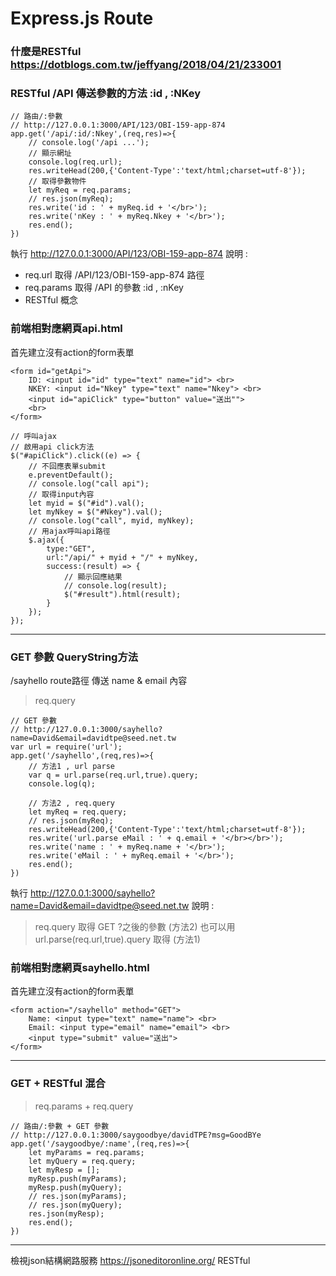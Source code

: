 # Express.js Route
### 什麼是RESTful https://dotblogs.com.tw/jeffyang/2018/04/21/233001
### RESTful /API 傳送參數的方法 :id , :NKey
```javascript=
// 路由/:參數
// http://127.0.0.1:3000/API/123/OBI-159-app-874
app.get('/api/:id/:Nkey',(req,res)=>{
    // console.log('/api ...');
    // 顯示網址
    console.log(req.url);
    res.writeHead(200,{'Content-Type':'text/html;charset=utf-8'});
    // 取得參數物件
    let myReq = req.params;
    // res.json(myReq); 
    res.write('id : ' + myReq.id + '</br>');
    res.write('nKey : ' + myReq.Nkey + '</br>');
    res.end();
})
```
執行 http://127.0.0.1:3000/API/123/OBI-159-app-874
說明 :
* req.url 取得 /API/123/OBI-159-app-874 路徑
* req.params 取得 /API 的參數 :id , :nKey
* RESTful 概念

### 前端相對應網頁api.html
首先建立沒有action的form表單
```htmlmixed=
<form id="getApi">
    ID: <input id="id" type="text" name="id"> <br>
    NKEY: <input id="Nkey" type="text" name="Nkey"> <br>
    <input id="apiClick" type="button" value="送出"">
    <br>
</form>
```
```javascript=
// 呼叫ajax
// 啟用api click方法
$("#apiClick").click((e) => {
    // 不回應表單submit
    e.preventDefault();
    // console.log("call api");
    // 取得input內容
    let myid = $("#id").val();
    let myNkey = $("#Nkey").val();
    // console.log("call", myid, myNkey);
    // 用ajax呼叫api路徑
    $.ajax({
        type:"GET",
        url:"/api/" + myid + "/" + myNkey,
        success:(result) => {
            // 顯示回應結果
            // console.log(result);
            $("#result").html(result);
        }
    });
});
```
---
### GET 參數 QueryString方法
/sayhello route路徑 傳送 name & email 內容
> req.query
```javascript=
// GET 參數
// http://127.0.0.1:3000/sayhello?name=David&email=davidtpe@seed.net.tw
var url = require('url');
app.get('/sayhello',(req,res)=>{
    // 方法1 , url parse
    var q = url.parse(req.url,true).query;
    console.log(q);
    
    // 方法2 , req.query
    let myReq = req.query;
    // res.json(myReq); 
    res.writeHead(200,{'Content-Type':'text/html;charset=utf-8'});
    res.write('url.parse eMail : ' + q.email + '</br></br>');
    res.write('name : ' + myReq.name + '</br>');
    res.write('eMail : ' + myReq.email + '</br>');
    res.end();
})
```
執行 http://127.0.0.1:3000/sayhello?name=David&email=davidtpe@seed.net.tw
說明 :
> req.query 取得 GET ?之後的參數 (方法2)
> 也可以用 url.parse(req.url,true).query 取得 (方法1)

### 前端相對應網頁sayhello.html
首先建立沒有action的form表單
```htmlmixed=
<form action="/sayhello" method="GET">
    Name: <input type="text" name="name"> <br>
    Email: <input type="email" name="email"> <br>
    <input type="submit" value="送出">
</form>
```
---
### GET + RESTful 混合
> req.params + req.query
```javascript=
// 路由/:參數 + GET 參數
// http://127.0.0.1:3000/saygoodbye/davidTPE?msg=GoodBYe
app.get('/saygoodbye/:name',(req,res)=>{
    let myParams = req.params;
    let myQuery = req.query;
    let myResp = [];
    myResp.push(myParams);
    myResp.push(myQuery);
    // res.json(myParams);
    // res.json(myQuery);
    res.json(myResp);
    res.end();
})
```
---

檢視json結構網路服務 https://jsoneditoronline.org/
RESTful 